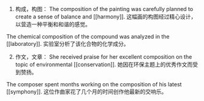 1. 构成，构图：
The composition of the painting was carefully planned to create a sense of balance and [[harmony]].
这幅画的构图经过精心设计，以营造一种平衡和和谐的感觉。

The chemical composition of the compound was analyzed in the [[laboratory]].
实验室分析了该化合物的化学成分。

2. 作文，文章：
She received praise for her excellent composition on the topic of environmental [[conservation]].
她因在环保主题上的优秀作文而受到赞扬。

The composer spent months working on the composition of his latest [[symphony]].
这位作曲家花了几个月的时间创作他最新的交响乐。
